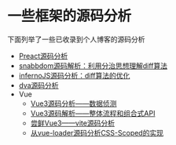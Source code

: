 一些框架的源码分析
===

下面列举了一些已收录到个人博客的源码分析
* [Preact源码分析](https://www.shymean.com/article/Preact%E6%BA%90%E7%A0%81%E5%88%86%E6%9E%90)
* [snabbdom源码解析：利用分治思想理解diff算法](https://www.shymean.com/article/snabbdom%E6%BA%90%E7%A0%81%E8%A7%A3%E6%9E%90)
* [infernoJS源码分析：diff算法的优化](https://www.shymean.com/article/infernoJS%E6%BA%90%E7%A0%81%E5%88%86%E6%9E%90)
* [dva源码分析](https://www.shymean.com/article/dva%E6%BA%90%E7%A0%81%E5%88%86%E6%9E%90)
* Vue
    * [Vue3源码分析——数据侦测](https://www.shymean.com/article/Vue3%E6%BA%90%E7%A0%81%E5%88%86%E6%9E%90%E2%80%94%E2%80%94%E6%95%B0%E6%8D%AE%E4%BE%A6%E6%B5%8B)
    * [Vue3源码解析——整体流程和组合式API](https://www.shymean.com/article/Vue3%E6%BA%90%E7%A0%81%E8%A7%A3%E6%9E%90%E2%80%94%E2%80%94%E6%95%B4%E4%BD%93%E6%B5%81%E7%A8%8B%E5%92%8C%E7%BB%84%E5%90%88%E5%BC%8FAPI)
    * [尝鲜Vue3——vite源码分析](https://www.shymean.com/article/%E5%B0%9D%E9%B2%9CVue3%E2%80%94%E2%80%94vite%E6%BA%90%E7%A0%81%E5%88%86%E6%9E%90)
    * [从vue-loader源码分析CSS-Scoped的实现](https://www.shymean.com/article/%E4%BB%8Evue-loader%E6%BA%90%E7%A0%81%E5%88%86%E6%9E%90CSS-Scoped%E7%9A%84%E5%AE%9E%E7%8E%B0)